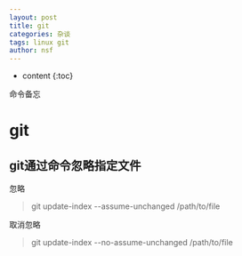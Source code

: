 ```yaml
---
layout: post
title: git
categories: 杂谈
tags: linux git
author: nsf
---
```


* content
{:toc}

命令备忘

# git

## git通过命令忽略指定文件

忽略
> git update-index --assume-unchanged /path/to/file

取消忽略

> git update-index --no-assume-unchanged /path/to/file